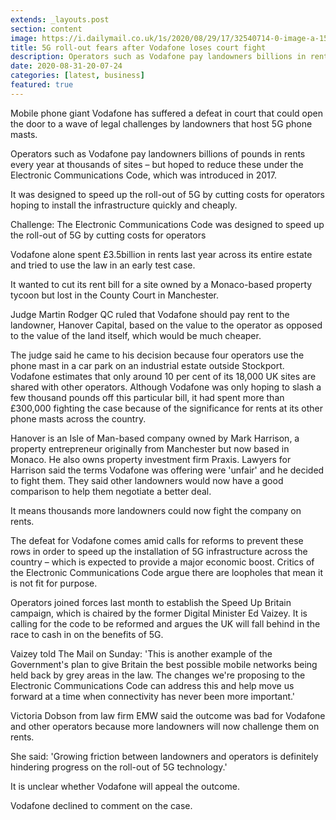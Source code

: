 ```yaml
---
extends: _layouts.post
section: content
image: https://i.dailymail.co.uk/1s/2020/08/29/17/32540714-0-image-a-158_1598718604579.jpg 
title: 5G roll-out fears after Vodafone loses court fight 
description: Operators such as Vodafone pay landowners billions in rents every year at thousands of sites - but hoped to reduce these under the Electronic Communications Code, introduced in 2017. 
date: 2020-08-31-20-07-24 
categories: [latest, business] 
featured: true 
--- 
```

Mobile phone giant Vodafone has suffered a defeat in court that could open the door to a wave of legal challenges by landowners that host 5G phone masts. 

Operators such as Vodafone pay landowners billions of pounds in rents every year at thousands of sites – but hoped to reduce these under the Electronic Communications Code, which was introduced in 2017. 

It was designed to speed up the roll-out of 5G by cutting costs for operators hoping to install the infrastructure quickly and cheaply. 

Challenge: The Electronic Communications Code was designed to speed up the roll-out of 5G by cutting costs for operators

Vodafone alone spent £3.5billion in rents last year across its entire estate and tried to use the law in an early test case. 

It wanted to cut its rent bill for a site owned by a Monaco-based property tycoon but lost in the County Court in Manchester. 

Judge Martin Rodger QC ruled that Vodafone should pay rent to the landowner, Hanover Capital, based on the value to the operator as opposed to the value of the land itself, which would be much cheaper. 

The judge said he came to his decision because four operators use the phone mast in a car park on an industrial estate outside Stockport. Vodafone estimates that only around 10 per cent of its 18,000 UK sites are shared with other operators. Although Vodafone was only hoping to slash a few thousand pounds off this particular bill, it had spent more than £300,000 fighting the case because of the significance for rents at its other phone masts across the country. 

Hanover is an Isle of Man-based company owned by Mark Harrison, a property entrepreneur originally from Manchester but now based in Monaco. He also owns property investment firm Praxis. Lawyers for Harrison said the terms Vodafone was offering were 'unfair' and he decided to fight them. They said other landowners would now have a good comparison to help them negotiate a better deal. 

It means thousands more landowners could now fight the company on rents.

The defeat for Vodafone comes amid calls for reforms to prevent these rows in order to speed up the installation of 5G infrastructure across the country – which is expected to provide a major economic boost. Critics of the Electronic Communications Code argue there are loopholes that mean it is not fit for purpose. 

Operators joined forces last month to establish the Speed Up Britain campaign, which is chaired by the former Digital Minister Ed Vaizey. It is calling for the code to be reformed and argues the UK will fall behind in the race to cash in on the benefits of 5G. 

Vaizey told The Mail on Sunday: 'This is another example of the Government's plan to give Britain the best possible mobile networks being held back by grey areas in the law. The changes we're proposing to the Electronic Communications Code can address this and help move us forward at a time when connectivity has never been more important.' 

Victoria Dobson from law firm EMW said the outcome was bad for Vodafone and other operators because more landowners will now challenge them on rents. 

She said: 'Growing friction between landowners and operators is definitely hindering progress on the roll-out of 5G technology.' 

It is unclear whether Vodafone will appeal the outcome. 

Vodafone declined to comment on the case.


